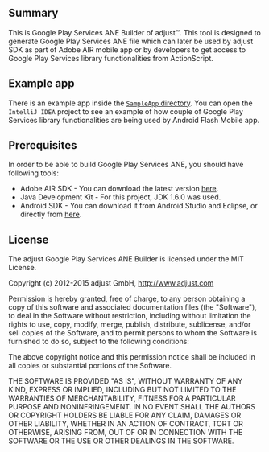 ## Summary

This is Google Play Services ANE Builder of adjust™. This tool is designed to generate Google Play Services ANE
file which can later be used by adjust SDK as part of Adobe AIR mobile app or by developers to get access to
Google Play Services library functionalities from ActionScript.

## Example app

There is an example app inside the [`SampleApp` directory][example]. You can open the `IntelliJ IDEA` project to see
an example of how couple of Google Play Services library functionalities are being used by Android Flash Mobile app.

## Prerequisites

In order to be able to build Google Play Services ANE, you should have following tools:

* Adobe AIR SDK - You can download the latest version [here][adobe_air_sdk].
* Java Development Kit - For this project, JDK 1.6.0 was used.
* Android SDK - You can download it from Android Studio and Eclipse, or directly from [here][android_sdk_tools].

[example]: https://github.com/adjust/gps_ane_builder/tree/development/SampleApp
[adobe_air_sdk]: http://www.adobe.com/devnet/air/air-sdk-download.html
[android_sdk_tools]: https://developer.android.com/tools/sdk/tools-notes.html

## License

The adjust Google Play Services ANE Builder is licensed under the MIT License.

Copyright (c) 2012-2015 adjust GmbH, http://www.adjust.com

Permission is hereby granted, free of charge, to any person obtaining a copy of
this software and associated documentation files (the "Software"), to deal in
the Software without restriction, including without limitation the rights to
use, copy, modify, merge, publish, distribute, sublicense, and/or sell copies
of the Software, and to permit persons to whom the Software is furnished to do
so, subject to the following conditions:

The above copyright notice and this permission notice shall be included in all
copies or substantial portions of the Software.

THE SOFTWARE IS PROVIDED "AS IS", WITHOUT WARRANTY OF ANY KIND, EXPRESS OR
IMPLIED, INCLUDING BUT NOT LIMITED TO THE WARRANTIES OF MERCHANTABILITY,
FITNESS FOR A PARTICULAR PURPOSE AND NONINFRINGEMENT. IN NO EVENT SHALL THE
AUTHORS OR COPYRIGHT HOLDERS BE LIABLE FOR ANY CLAIM, DAMAGES OR OTHER
LIABILITY, WHETHER IN AN ACTION OF CONTRACT, TORT OR OTHERWISE, ARISING FROM,
OUT OF OR IN CONNECTION WITH THE SOFTWARE OR THE USE OR OTHER DEALINGS IN THE
SOFTWARE.

